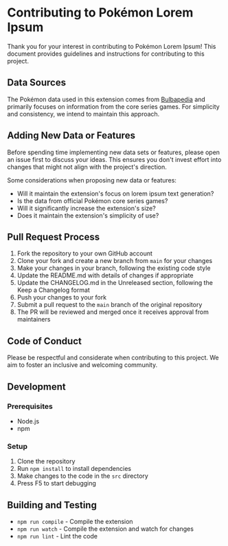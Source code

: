 # Contributing to Pokémon Lorem Ipsum

Thank you for your interest in contributing to Pokémon Lorem Ipsum! This document provides guidelines and instructions for contributing to this project.

## Data Sources

The Pokémon data used in this extension comes from [Bulbapedia](https://bulbapedia.bulbagarden.net/wiki/Main_Page) and primarily focuses on information from the core series games. For simplicity and consistency, we intend to maintain this approach.

## Adding New Data or Features

Before spending time implementing new data sets or features, please open an issue first to discuss your ideas. This ensures you don't invest effort into changes that might not align with the project's direction.

Some considerations when proposing new data or features:
- Will it maintain the extension's focus on lorem ipsum text generation?
- Is the data from official Pokémon core series games?
- Will it significantly increase the extension's size?
- Does it maintain the extension's simplicity of use?

## Pull Request Process

1. Fork the repository to your own GitHub account
2. Clone your fork and create a new branch from `main` for your changes
3. Make your changes in your branch, following the existing code style
4. Update the README.md with details of changes if appropriate
5. Update the CHANGELOG.md in the Unreleased section, following the Keep a Changelog format
6. Push your changes to your fork
7. Submit a pull request to the `main` branch of the original repository
8. The PR will be reviewed and merged once it receives approval from maintainers

## Code of Conduct

Please be respectful and considerate when contributing to this project. We aim to foster an inclusive and welcoming community.

## Development

### Prerequisites

- Node.js
- npm

### Setup

1. Clone the repository
2. Run `npm install` to install dependencies
3. Make changes to the code in the `src` directory
4. Press F5 to start debugging

## Building and Testing

- `npm run compile` - Compile the extension
- `npm run watch` - Compile the extension and watch for changes
- `npm run lint` - Lint the code
